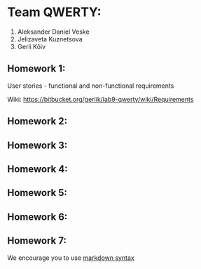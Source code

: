 # Team QWERTY:
1. Aleksander Daniel Veske
2. Jelizaveta Kuznetsova
3. Gerli Kõiv

## Homework 1:
User stories - functional and non-functional requirements

Wiki: https://bitbucket.org/gerlik/lab9-qwerty/wiki/Requirements

## Homework 2:
<Links to the solution>

## Homework 3:
<Links to the solution>

## Homework 4:
<Links to the solution>

## Homework 5:
<Links to the solution>

## Homework 6:
<Links to the solution>

## Homework 7:
<Links to the solution>

We encourage you to use [markdown syntax](https://confluence.atlassian.com/bitbucketserver/markdown-syntax-guide-776639995.html)